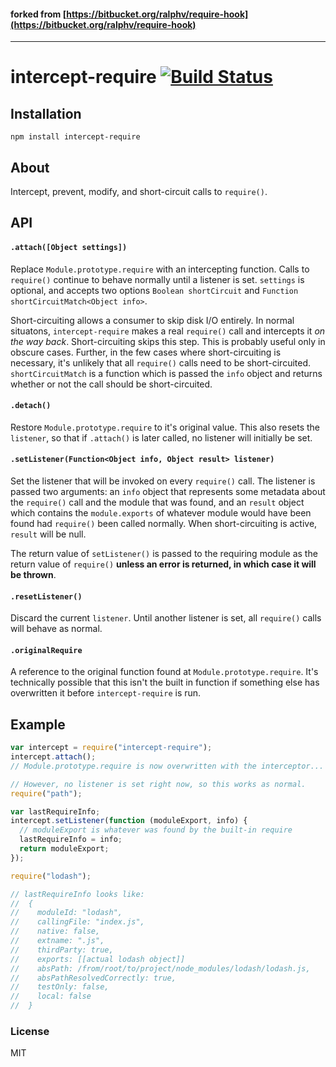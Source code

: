 #### forked from [https://bitbucket.org/ralphv/require-hook](https://bitbucket.org/ralphv/require-hook)
---------------------------------------------------------------------------------------------------

# intercept-require [![Build Status](https://travis-ci.org/nickb1080/intercept-require.svg?branch=master)](https://travis-ci.org/nickb1080/intercept-require)

## Installation

`npm install intercept-require`

## About
Intercept, prevent, modify, and short-circuit calls to `require()`. 


## API

#### `.attach([Object settings])`
Replace `Module.prototype.require` with an intercepting function. Calls to `require()` continue to behave normally until a listener is set. `settings` is optional, and accepts two options `Boolean shortCircuit` and `Function shortCircuitMatch<Object info>`. 

Short-circuiting allows a consumer to skip disk I/O entirely. In normal situatons, `intercept-require` makes a real `require()` call and intercepts it _on the way back_. Short-circuiting skips this step. This is probably useful only in obscure cases. Further, in the few cases where short-circuiting is necessary, it's unlikely that all `require()` calls need to be short-circuited. `shortCircuitMatch` is a function which is passed the `info` object and returns whether or not the call should be short-circuited. 

#### `.detach()`
Restore `Module.prototype.require` to it's original value. This also resets the `listener`, so that if `.attach()` is later called, no listener will initially be set.

#### `.setListener(Function<Object info, Object result> listener)`
Set the listener that will be invoked on every `require()` call. The listener is passed two arguments: an `info` object that represents some metadata about the `require()` call and the module that was found, and an `result` object which contains the `module.exports` of whatever module would have been found had `require()` been called normally. When short-circuiting is active, `result` will be null.

The return value of `setListener()` is passed to the requiring module as the return value of `require()` **unless an error is returned, in which case it will be thrown**.

#### `.resetListener()`
Discard the current `listener`. Until another listener is set, all `require()` calls will behave as normal.

#### `.originalRequire`
A reference to the original function found at `Module.prototype.require`. It's technically possible that this isn't the built in function if something else has overwritten it before `intercept-require` is run.


## Example
```js
var intercept = require("intercept-require");
intercept.attach();
// Module.prototype.require is now overwritten with the interceptor...

// However, no listener is set right now, so this works as normal.
require("path");

var lastRequireInfo;
intercept.setListener(function (moduleExport, info) {
  // moduleExport is whatever was found by the built-in require
  lastRequireInfo = info;
  return moduleExport;
});

require("lodash");

// lastRequireInfo looks like:
//  {
//    moduleId: "lodash",
//    callingFile: "index.js",
//    native: false,
//    extname: ".js",
//    thirdParty: true,
//    exports: [[actual lodash object]]
//    absPath: /from/root/to/project/node_modules/lodash/lodash.js,
//    absPathResolvedCorrectly: true,
//    testOnly: false,
//    local: false
//  }
```

### License
MIT
